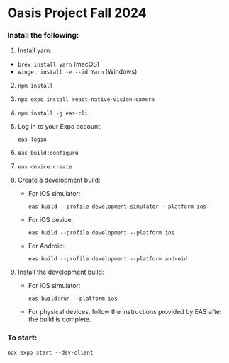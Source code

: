 # Oasis Project Fall 2024

### Install the following:
1. Install yarn:
   
- `brew install yarn` (macOS)
- `winget install -e --id Yarn` (Windows)

2. `npm install`

3. `npx expo install react-native-vision-camera`

4. `npm install -g eas-cli`

5. Log in to your Expo account:
   ```
   eas login
   ```

6. `eas build:configure`
7. `eas device:create`

8. Create a development build:
   - For iOS simulator:
     ```
     eas build --profile development-simulator --platform ios
     ```
   - For iOS device:
     ```
     eas build --profile development --platform ios
     ```
   - For Android:
     ```
     eas build --profile development --platform android
     ```

9. Install the development build:
   - For iOS simulator:
     ```
     eas build:run --platform ios
     ```
   - For physical devices, follow the instructions provided by EAS after the build is complete.

### To start:
 `npx expo start --dev-client`
